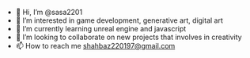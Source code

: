 - 👋 Hi, I’m @sasa2201
- 👀 I’m interested in game development, generative art, digital art
- 🌱 I’m currently learning unreal engine and javascript
- 💞️ I’m looking to collaborate on new projects that involves in creativity
- 📫 How to reach me shahbaz220197@gmail.com

<!---
sasa2201/sasa2201 is a ✨ special ✨ repository because its `README.md` (this file) appears on your GitHub profile.
You can click the Preview link to take a look at your changes.
--->
